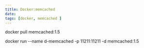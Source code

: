 ```yaml
---
title: Docker:memcached
date: 
tags: [docker, memcached ]
---
```



docker pull memcached:1.5

docker run --name d-memcached -p 11211:11211 -d memcached:1.5